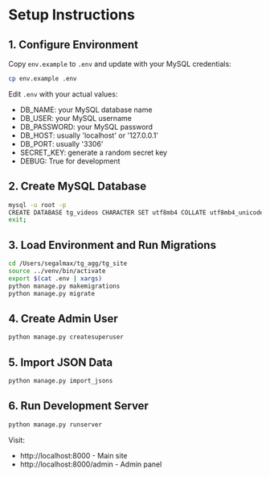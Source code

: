 # Setup Instructions

## 1. Configure Environment

Copy `env.example` to `.env` and update with your MySQL credentials:

```bash
cp env.example .env
```

Edit `.env` with your actual values:
- DB_NAME: your MySQL database name
- DB_USER: your MySQL username
- DB_PASSWORD: your MySQL password
- DB_HOST: usually 'localhost' or '127.0.0.1'
- DB_PORT: usually '3306'
- SECRET_KEY: generate a random secret key
- DEBUG: True for development

## 2. Create MySQL Database

```bash
mysql -u root -p
CREATE DATABASE tg_videos CHARACTER SET utf8mb4 COLLATE utf8mb4_unicode_ci;
exit;
```

## 3. Load Environment and Run Migrations

```bash
cd /Users/segalmax/tg_agg/tg_site
source ../venv/bin/activate
export $(cat .env | xargs)
python manage.py makemigrations
python manage.py migrate
```

## 4. Create Admin User

```bash
python manage.py createsuperuser
```

## 5. Import JSON Data

```bash
python manage.py import_jsons
```

## 6. Run Development Server

```bash
python manage.py runserver
```

Visit:
- http://localhost:8000 - Main site
- http://localhost:8000/admin - Admin panel

